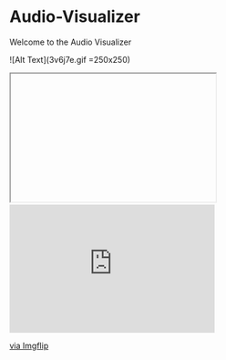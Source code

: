 # Audio-Visualizer

Welcome to the Audio Visualizer 

![Alt Text](3v6j7e.gif =250x250)

<iframe width="360" height="225" ![](3v6j7e.gif)> </iframe>

<div style="width:360px;max-width:100%;"><div style="height:0;padding-bottom:62.5%;position:relative;"><iframe width="360" height="225" style="position:absolute;top:0;left:0;width:100%;height:100%;" frameBorder="0" src="https://imgflip.com/embed/3v6j7e"></iframe></div><p><a href="https://imgflip.com/gif/3v6j7e">via Imgflip</a></p></div>
